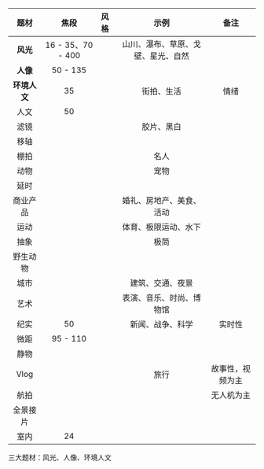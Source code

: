 |     题材     |       焦段        | 风格 |                示例                |       备注       |
| :----------: | :---------------: | :--- | :--------------------------------: | :--------------: |
|   **风光**   | 16 - 35、70 - 400 |      | 山川、瀑布、草原、戈壁、星光、自然 |                  |
|   **人像**   |     50 - 135      |      |                                    |                  |
| **环境人文** |        35         |      |             街拍、生活             |       情绪       |
|     人文     |        50         |      |                                    |                  |
|     滤镜     |                   |      |             胶片、黑白             |                  |
|     移轴     |                   |      |                                    |                  |
|     棚拍     |                   |      |                名人                |                  |
|     动物     |                   |      |                宠物                |                  |
|     延时     |                   |      |                                    |                  |
|   商业产品   |                   |      |      婚礼、房地产、美食、活动      |                  |
|     运动     |                   |      |        体育、极限运动、水下        |                  |
|     抽象     |                   |      |                极简                |                  |
|   野生动物   |                   |      |                                    |                  |
|     城市     |                   |      |          建筑、交通、夜景          |                  |
|     艺术     |                   |      |      表演、音乐、时尚、博物馆      |                  |
|     纪实     |        50         |      |          新闻、战争、科学          |      实时性      |
|     微距     |     95 - 110      |      |                                    |                  |
|     静物     |                   |      |                                    |                  |
|     Vlog     |                   |      |                旅行                | 故事性，视频为主 |
|     航拍     |                   |      |                                    |    无人机为主    |
|   全景接片   |                   |      |                                    |                  |
|     室内     |        24         |      |                                    |                  |



三大题材：风光、人像、环境人文
